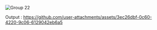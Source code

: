 ![Group 22](https://github.com/user-attachments/assets/60847ded-0342-4521-8eb1-33bd98bc4d86)


Output :
https://github.com/user-attachments/assets/3ec26dbf-0c60-4220-9c06-6129042eb6a5

